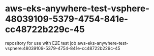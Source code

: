 # aws-eks-anywhere-test-vsphere-48039109-5379-4754-841e-cc48722b229c-45
repository for use with E2E test job aws-eks-anywhere-test-vsphere:48039109-5379-4754-841e-cc48722b229c-45
